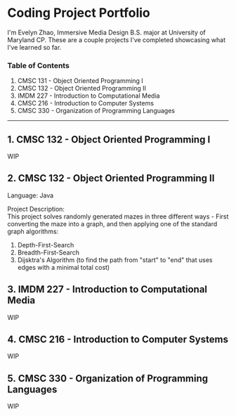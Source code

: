 <h1><strong>Coding Project Portfolio</strong></h1>

<p>I'm Evelyn Zhao, Immersive Media Design B.S. major at University of Maryland CP. These are a couple projects I've completed showcasing what I've learned so far.&nbsp;</p>

<h3>Table of Contents</h3>

<ol>
	<li>CMSC 131 - Object Oriented Programming I</li>
	<li>CMSC 132 - Object Oriented Programming II</li>
	<li>IMDM 227 - Introduction to Computational Media</li>
	<li>CMSC 216 - Introduction to Computer Systems</li>
	<li>CMSC 330 - Organization of Programming Languages</li>
</ol>

<hr />
<h2><strong>1. CMSC 132 - Object Oriented Programming I</strong></h2>

<p>WIP</p>

<h2><strong>2. CMSC 132 - Object Oriented Programming II</strong></h2>

<p>Language: Java</p>

<p>Project Description:<br />
This project solves randomly generated mazes in three different ways - First converting the maze into a graph, and then applying one of the standard graph algorithms:</p>

<ol>
	<li>Depth-First-Search</li>
	<li>Breadth-First-Search</li>
	<li>Dijsktra&#39;s Algorithm (to find the path from &quot;start&quot; to &quot;end&quot; that uses edges with a minimal total cost)</li>
</ol>

<h2><strong>3. IMDM 227 - Introduction to Computational Media</strong></h2>

<p>WIP</p>

<h2><strong>4.&nbsp;CMSC 216 - Introduction to Computer Systems</strong></h2>

<p>WIP</p>

<h2><strong>5.&nbsp;CMSC 330 - Organization of Programming Languages</strong></h2>

<p>WIP</p>

